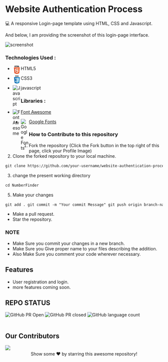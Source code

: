 # Website Authentication Process

💻 A responsive Login-page template using HTML, CSS and Javascript.

And below, I am providing the screenshot of this login-page interface.

![screenshot](https://github.com/Sanket1308/login-page/blob/master/Login_signup_page.png)

### Technologies Used :

- [<img align="left" alt="HTML5" width="26px" src="https://raw.githubusercontent.com/github/explore/80688e429a7d4ef2fca1e82350fe8e3517d3494d/topics/html/html.png" />]()HTML5

- [<img align="left" alt="CSS3" width="26px" src="https://raw.githubusercontent.com/github/explore/80688e429a7d4ef2fca1e82350fe8e3517d3494d/topics/css/css.png" />]()CSS3

- [<img align="left" alt="Javascript" width="26px" src="https://user-images.githubusercontent.com/86334640/125635046-a7e97a85-564a-4337-a5b8-c18f9cc0aedb.png" />]()javascript

### Libraries :

- [<img align="left" alt="Font Awesome" width="26px" src="https://www.drupal.org/files/project-images/font_awesome_logo.png" />]()[Font Awesome](https://fontawesome.com/)

- [<img align="left" alt="Google Fonts" width="26px" src="https://user-images.githubusercontent.com/86334640/125142726-b52caa00-e118-11eb-829b-c14afb33c4e1.png" />]()[Google Fonts](https://fonts.google.com/)

### How to Contribute to this repository

1. Fork the repository (Click the Fork button in the top right of this page,
   click your Profile Image)
2. Clone the forked repository to your local machine.

```markdown
git clone https://github.com/your-username/website-authentication-process.git
```

3. change the present working directory

```markdown
cd NumberFinder
```

5. Make your changes

```markdown
git add . git commit -m "Your commit Message" git push origin branch-name
```

- Make a pull request.
- Star the repository.

### NOTE

- Make Sure you commit your changes in a new branch.
- Make Sure you Give proper name to your files describing the addition.
- Also Make Sure you comment your code wherever necessary.

## Features

- User registration and login.
- more features coming soon.

## REPO STATUS

![GitHub PR Open](https://img.shields.io/github/issues-pr/Sanket1308/website-authentication-process?style=for-the-badge&color=aqua)
![GitHub PR closed](https://img.shields.io/github/issues-pr-closed-raw/Sanket1308/website-authentication-process?style=for-the-badge&color=blue)
![GitHub language count](https://img.shields.io/github/languages/count/Sanket1308/website-authentication-process?style=for-the-badge&color=brightgreen)
<br><br>

## Our Contributors

<a href="https://github.com/Sanket1308/website-authentication-process/graphs/contributors">
  <img src="https://contrib.rocks/image?repo=Sanket1308/website-authentication-process" />
</a>

<br>
<div align="center">
Show some ❤️ by starring this awesome repository!
</div>
